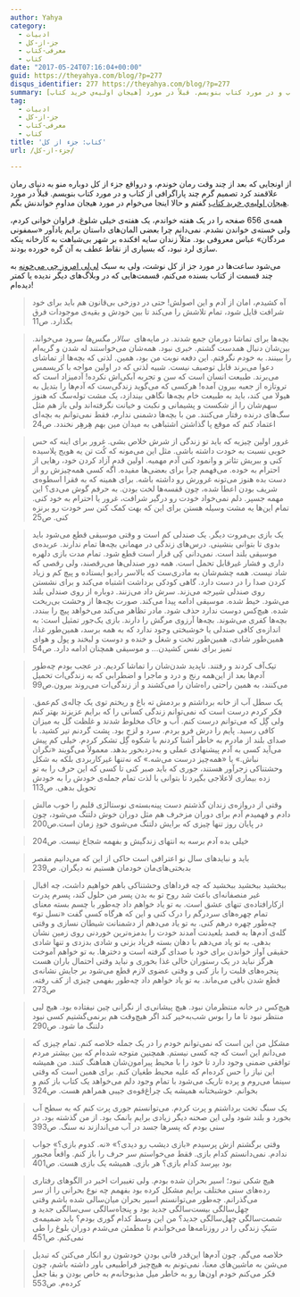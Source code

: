 ```yaml
---
author: Yahya
category:
  - ادبیات
  - جز-از-کل
  - معرفی-کتاب
  - کتاب
date: "2017-05-24T07:16:04+00:00"
guid: https://theyahya.com/blog/?p=277
disqus_identifier: 277 https://theyahya.com/blog/?p=277
summary: از اونجایی که بعد از چند وقت رمان خوندم، و در‌واقع جزء از کل دوباره منو به دنیای رمان علاقمند کرد تصمیم گرم چند پاراگرافی از کتاب و در مورد کتاب بنویسم. قبلاً در مورد [هیجان اولیه‌ي خرید کتاب](http://ysarbabi.ir/blog/2017/05/a-story-of-tehran-and-paradise/) گفتم و حالا اینجا می‌خوام در مورد هیجان مداومِ خواندنش بگم.
tag:
  - ادبیات
  - جز-از-کل
  - معرفی-کتاب
  - کتاب
title: 'کتاب: جزء از کل'
url: /جزء-از-کل/

---
```

از اونجایی که بعد از چند وقت رمان خوندم، و در‌واقع جزء از کل دوباره منو به دنیای رمان علاقمند کرد تصمیم گرم چند پاراگرافی از کتاب و در مورد کتاب بنویسم. قبلاً در مورد [هیجان اولیه‌ي خرید کتاب](http://ysarbabi.ir/blog/2017/05/a-story-of-tehran-and-paradise/) گفتم و حالا اینجا می‌خوام در مورد هیجان مداومِ خواندنش بگم.

همه‌ی 656 صفحه را در یک هفته خواندم، یک هفته‌ی خیلی شلوغ. فراوان خوانی کردم، ولی خسته‌ی خواندن نشدم. نمی‌دانم چرا بعضی المان‌های داستان برایم یاد‌آور «سمفونی مردگان» عباس معروفی بود. مثلاً زندان سایه افکنده بر شهر بی‌شباهت به کارخانه پنکه سازی لرد نبود، که بسیاری از نقاط عطف به آن گره خورده بودند.

می‌شود ساعت‌ها در مورد جز از کل نوشت، ولی به سبک [لی‌لی امروز چی می‌خونه](http://whatlilireadstoday.persianblog.ir/) به چند قسمت از کتاب بسنده می‌‌کنم، قسمت‌هایی که در وبلاگ‌های دیگر ندیده یا کمتر دیده‌ام!

> آه کشیدم، امان از آدم و این اصولش! حتی در دوزخی بی‌قانون هم باید برای خود شرافت قایل شود، تمام تلاشش را می‌کند تا بین خودش و بقیه‌ی موجودات فرق بگذارد. ص11

> بچه‌ها برای تماشا دورمان جمع شدند. در مایه‌های  _سالار مگس‌ها_ سرود می‌خواند. بین‌شان دنبال همدست گشتم. خبری نبود. همه‌شان می‌خواستند له شدن و گریه‌ام را ببینند. به خودم نگرفتم. این دفعه نوبت من بود، همین. لذتی که بچه‌ها از تماشای دعوا می‌برند قابل توصیف نیست. شبیه لذتی که در اولین مواجه با کریسمس می‌برند. طبیعت انسان است که سن و تجربه آبکی‌اش نکرده! آدمیزاد است که تروتازه از جعبه بیرون آمده! هرکسی که می‌گوید زندگی‌ست که آدم‌ها را بتدیل به هیولا می کند، باید به طبیعت خام بچه‌ها نگاهی بیندازد، یک مشت توله‌سگ که هنوز سهم‌شان را از شکست و پشیمانی و نکبت و خیانت نگرفته‌اند ولی باز هم مثل سگ‌های درنده رفتار می‌کنند. من با بچه‌ها دشمنی ندارم، فقط نمی‌توانم به بچه‌ای اعتماد کنم که موقع پا گذاشتن اشتباهی به میدان مین بهم هِرهِر نخندد. ص24

> غرور اولین چیزیه که باید تو زندگی از شرش خلاص بشی. غرور برای اینه که حس خوبی نسبت به خودت داشته باشی. مثل این می‌مونه که کُت تن یه هویج پلاسیده کنی و ببریش تئاتر و وانمود کنی آدم مهمیه. اولین قدمِ آزاد کردن خود، رهایی از احترام به خوده. می‌فهمم چرا برای بعضی‌ها مفیده. اگه کسی همه‌چیزش رو از دست بده هنوز می‌تونه غرورش رو داشته باشه. برای همینه که به فقرا اسطوه‌ی شریف بودن اعطا شده، چون قفسه‌ها لخت بودن. به حرفم گوش می‌دی؟ این مهمه جسپر. دلم نمی‌خواد خودت رو درگیر شرافت، غرور یا احترام به خود کنی. تمام این‌ها یه مشت وسیله هستن برای این که بهت کمک کنن سر خودت رو برنزه کنی. ص25

> یک بازی بی‌مروت دیگر. یک صندلی کم است و وقتی موسیقی قطع می‌شود باید بدوی تا بتوانی بنشینی. درس‌‌های زندگی در مهمانی بچه‌ها تمام ندارند. عربده‌ی موسیقی بلند است. نمی‌دانی کِی قرار است قطع شود. تمام مدت بازی دلهره داری و فشار غیرقابل تحمل است. همه دور صندلی‌ها می‌رقصند، ولی رقصی که شاد نیست. همه چشم‌شان به مادری‌ست که بالاسر رادیو ایستاده و پیچ کم و زیاد کردن صدا را در دست دارد. گاهی کودکی برداشت اشتباه می‌کند و برای نشستن روی صندلی شیرجه می‌زند. سرش داد می‌زنند. دوباره از روی صندلی بلند می‌شود. خیط شده. موسیقی ادامه پیدا می‌کند. صورت بچه‌ها از وحشت بی‌ریخت شده. هیچ‌کس دوست ندارد حذف شود. مادر تظاهر می‌کند می‌خواهد پیچ را ببندد. بچه‌ها کفری می‌شوند. بچه‌ها آرزوی مرگش را دارند. بازی یک‌جور تمثیل است: به اندازه‌ی کافی صندلی یا خوشبختی وجود ندارد که به همه برسد، همین‌طور غذا، همین‌طور شادی، همین‌طور تخت و شغل و خنده و دوست و لبخند و پول و هوای تمیز برای نفس کشیدن… و موسیقی همچنان ادامه دارد. ص54

> تیک‌آف کردند و رفتند. ناپدید شدن‌شان را تماشا کردیم. در عجب بودم چه‌طور آدم‌‌ها بعد از این‌همه رنج و درد و ماجرا و اضطرابی که به زندگی‌ات تحمیل می‌کنند، به همین راحتی راه‌شان را می‌کشند و از زندگی‌ات می‌روند بیرون.ص99

> یک سطل آب از خانه برداشتم و بردمش ته باغ و ریختم توی یک چاله‌ی کم‌عمق. فکر کردم درست است که نمی‌توانم زندگی کسانی را که برایم عزیزند بهتر کنم ولی گِل که می‌توانم درست کنم. آب و خاک مخلوط شدند و غلظت گل به میزان کافی رسید. پایم را درش فرو بردم. سرد و لزج بود. پشت گردنم تیر کشید. با صدای بلند از مادرم به خاطر آشنا کردنم با شکوه گِل تشکر کردم. خیلی کم پیش می‌آید کسی به آدم پیشنهادی عملی و به‌دردبخور بدهد. معمولاً می‌گویند «نگران نباش.» یا «همه‌چیز درست می‌شه.» که نه‌تنها غیرکاربردی بلکه به شکل وحشتناکی زجر‌آور هستند، جوری که باید صبر کنی تا کسی که این حرف را به تو زده بیماری لاعلاجی بگیرد تا بتوانی با لذت تمام جمله‌ی خودش را به خودش تحویل بدهی. ص113

> وقتی از دروازه‌ی زندان گذشتم دست پینه‌بسته‌ی نوستالژی قلبم را خوب مالش دادم و فهمیدم آدم برای دوران مزخرف هم مثل دوران خوش دلتنگ می‌شود، چون در پایان روز تنها چیزی که برایش دلتنگ می‌شوی خودِ زمان است.ص200

> خیلی بده آدم برسه به انتهای زندگیش و بفهمه شجاع نیست. ص204

> باید و نبایدهای سال نو اعترافی است حاکی از این که می‌دانیم مقصر بدبختی‌های‌مان خودمان هستیم نه دیگران. ص239

> ببخشید ببخشید ببخشید که چه فرداهای وحشتناکی باهم خواهیم داشت، چه اقبال غیر منصفانه‌ای باعث شد روح تو به بدن پسر من حلول کند، پسرم پدرت ازکارافتاده‌ی تنهای عشق است. به تو یاد خواهم داد چه‌طور با چسم بسته معنای تمام چهره‌های سردرگم را درک کنی و این که هرگاه کسی گفت «نسل تو» چه‌طور چهره درهم کنی. به تو یاد می‌دهم از دشمنانت شیطان نسازی و وقتی گله‌ی آدم‌ها به قصد بلعیدنت آمدند خودت را بدمزه‌ترین خوردنی روی زمین نشان بدهی. به تو یاد می‌دهم با دهان بسته فریاد بزنی و شادی بدزدی و تنها شادی حقیقی آواز خواندن برای خود با صدای گرفته است و دخترها. به تو خواهم آموخت هرگز نباید در یک رستوران خالی غذا بخوری و نباید وقتی احتمال باران هست پنجره‌های قلبت را باز کنی و وقتی عضوی لازم قطع می‌شود بر جایش نشانه‌ی قطع شدن باقی می‌ماند. به تو یاد خواهم داد چه‌طور بفهمی چیزی از کف رفته. ص273

> هیچ‌کس در خانه منتظرمان نبود. هیچ پیشانی‌ی از نگرانی چین نیفتاده بود. هیچ لبی منتظر نبود تا ما را بوس شب‌به‌خیر کند اگر هیچ‌وقت هم برنمی‌گشتیم کسی نبود دلتنگ ما شود. ص290

> مشکل من این است که نمی‌توانم خودم را در یک جمله خلاصه کنم. تمام چیزی که می‌دانم این است که چه کسی نیستم. همچنین متوجه شده‌ام که بین بیشتر مردم توافقی ضمنی وجود دارد تا خود را با محیط پیرامون‌شان هماهنگ کنند. من همیشه این نیاز را حس کرده‌ام که علیه محیط طغیان کنم. برای همین است که وقتی سینما می‌روم و پرده تاریک می‌شود با تمام وجود دلم می‌خواهد یک کتاب باز کنم و بخوانم. خوشبختانه همیشه یک چراغ‌قوه‌ی جیبی همراهم هست. ص324

> یک سنگ تخت برداشتم و پرت کردم. می‌توانستم جوری پرت کنم که به سطح آب بخورد و بلند شود ولی این صحنه دیگر زیادی برایم بانمک بود. از من گذشته بود. در سنی بودم که پسرها جسد در آب می‌اندازند نه سنگ. ص393

> وقتی برگشتم ازش پرسیدم «بازی دیشب رو دیدی؟»
> «نه. کدوم بازی؟»
> جواب ندادم. نمی‌دانستم کدام بازی. فقط می‌خواستم سر حرف را باز کنم. واقعاً مجبور بود بپرسد کدام بازی؟ هر بازی. همیشه یک بازی هست. ص401

> هیچ شکی نبود؛ اسیر بحران شده بودم. ولی تغییرات اخیر در الگوهای رفتاری رده‌های سنی مختلف برایم مشکل کرده بود بفهمم چه نوع بحرانی را از سر می‌گذرانم. چه‌طور می‌توانستم اسیر بحران میان‌سالی شده باشم وقتی چهل‌سالگی بیست‌سالگی جدید بود و پنجاه‌سالگی سی‌سالگی جدید و شصت‌سالگی چهل‌سالگی جدید؟ من این وسط کدام گوری بودم؟ باید ضمیمه‌ی سَبکِ زندگی را در روزنامه‌ها می‌خواندم تا مطمئن می‌شدم دوران بلوغ را طی نمی‌کنم. ص451

> خلاصه می‌گم. چون آدم‌ها این‌قدر فانی بودنِ خودشون رو انکار می‌کنن که تبدیل می‌شن به ماشین‌های معنا، نمی‌تونم به هیچ‌چیز فراطبیعی باور داشته باشم، چون فکر می‌کنم خودم اون‌ها رو به خاطر میل مذبوحانه‌م به خاص بودن و بقا جعل کرده‌م. ص553
